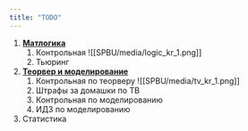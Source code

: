 ```yaml
---
title: "TODO"
---
```

1. [**Матлогика**](http://65.108.209.161:8888/LOGIC.pdf)
	1. Контрольная ![[SPBU/media/logic_kr_1.png]]
	2. Тьюринг
2. **[Теорвер и моделирование](https://drive.google.com/drive/folders/1goQBn7rOJBaOGDmCmc1Df_yPDG2XQgBV)**
	1. Контрольная по теорверу ![[SPBU/media/tv_kr_1.png]]
	2. Штрафы за домашки по ТВ
	3. Контрольная по моделированию
	4. ИДЗ по моделированию
3. Статистика
